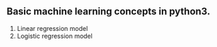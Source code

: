 <h2>Basic machine learning concepts in python3.</h2>
<ol>
  <li>Linear regression model</li>
  <li>Logistic regression model</li>
</ol>
